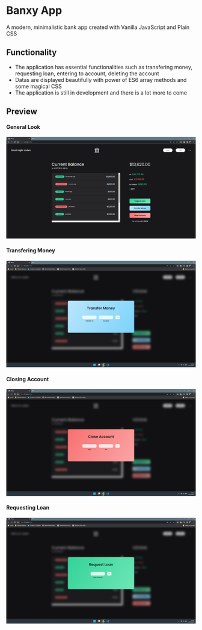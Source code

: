 # Banxy App

A modern, minimalistic bank app created with Vanilla JavaScript and Plain CSS

## Functionality

- The application has essential functionalities such as transfering money, requesting loan, entering to account, deleting the account
- Datas are displayed beautifully with power of ES6 array methods and some magical CSS
- The application is still in development and there is a lot more to come

## Preview

#### General Look

![Overall Look](./img/preview0.png)

#### Transfering Money

![Transfering Money](./img/preview1.png)

#### Closing Account

![Closing Account](./img/preview2.png)

#### Requesting Loan

![Requesting Loan](./img/preview3.png)
